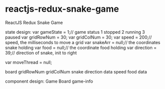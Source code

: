 # reactjs-redux-snake-game
ReactJS Redux Snake Game

state design:
var gameState = 1;// game status  1 stopped  2 running  3 paused
var gridRowNum = 30;
var gridColNum = 30;
var speed = 200;// speed,  the milliseconds to move a grid
var snakeArr = null;// the coordinates snake holding
var food = null;// the coordinate food holding
var direction = 39;// direction of snake, init to right

var moveThread = null;


board gridRowNum gridColNum
snake direction data speed
food data

component design:
Game
Board
game-info
